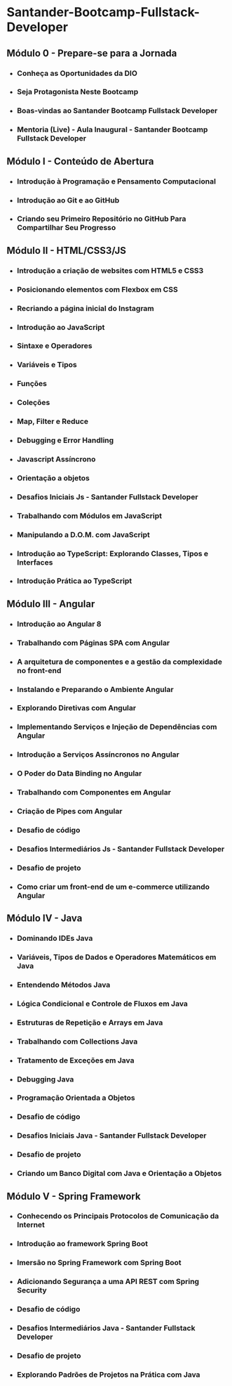 # Santander-Bootcamp-Fullstack-Developer

## Módulo 0 - Prepare-se para a Jornada

* ### Conheça as Oportunidades da DIO

* ### Seja Protagonista Neste Bootcamp

* ### Boas-vindas ao Santander Bootcamp Fullstack Developer

* ### Mentoria (Live) - Aula Inaugural - Santander Bootcamp Fullstack Developer


## Módulo I - Conteúdo de Abertura

* ### Introdução à Programação e Pensamento Computacional

* ### Introdução ao Git e ao GitHub

* ### Criando seu Primeiro Repositório no GitHub Para Compartilhar Seu Progresso


## Módulo II - HTML/CSS3/JS

* ### Introdução a criação de websites com HTML5 e CSS3

* ### Posicionando elementos com Flexbox em CSS

* ### Recriando a página inicial do Instagram

* ### Introdução ao JavaScript

* ### Sintaxe e Operadores

* ### Variáveis e Tipos

* ### Funções

* ### Coleções

* ### Map, Filter e Reduce

* ### Debugging e Error Handling

* ### Javascript Assíncrono

* ### Orientação a objetos

* ### Desafios Iniciais Js - Santander Fullstack Developer

* ### Trabalhando com Módulos em JavaScript

* ### Manipulando a D.O.M. com JavaScript

* ### Introdução ao TypeScript: Explorando Classes, Tipos e Interfaces

* ### Introdução Prática ao TypeScript


## Módulo III - Angular

* ### Introdução ao Angular 8

* ### Trabalhando com Páginas SPA com Angular

* ### A arquitetura de componentes e a gestão da complexidade no front-end

* ### Instalando e Preparando o Ambiente Angular

* ### Explorando Diretivas com Angular

* ### Implementando Serviços e Injeção de Dependências com Angular

* ### Introdução a Serviços Assíncronos no Angular

* ### O Poder do Data Binding no Angular

* ### Trabalhando com Componentes em Angular

* ### Criação de Pipes com Angular

* ### Desafio de código
* ### Desafios Intermediários Js - Santander Fullstack Developer

* ### Desafio de projeto
* ### Como criar um front-end de um e-commerce utilizando Angular


## Módulo IV - Java

* ### Dominando IDEs Java

* ### Variáveis, Tipos de Dados e Operadores Matemáticos em Java

* ### Entendendo Métodos Java

* ### Lógica Condicional e Controle de Fluxos em Java

* ### Estruturas de Repetição e Arrays em Java

* ### Trabalhando com Collections Java

* ### Tratamento de Exceções em Java

* ### Debugging Java

* ### Programação Orientada a Objetos

* ### Desafio de código
* ### Desafios Iniciais Java - Santander Fullstack Developer

* ### Desafio de projeto
* ### Criando um Banco Digital com Java e Orientação a Objetos


## Módulo V - Spring Framework

* ### Conhecendo os Principais Protocolos de Comunicação da Internet

* ### Introdução ao framework Spring Boot

* ### Imersão no Spring Framework com Spring Boot

* ### Adicionando Segurança a uma API REST com Spring Security

* ### Desafio de código
* ### Desafios Intermediários Java - Santander Fullstack Developer

* ### Desafio de projeto
* ### Explorando Padrões de Projetos na Prática com Java

